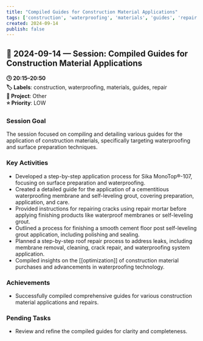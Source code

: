 ```yaml
---
title: "Compiled Guides for Construction Material Applications"
tags: ['construction', 'waterproofing', 'materials', 'guides', 'repair']
created: 2024-09-14
publish: false
---
```


## 📅 2024-09-14 — Session: Compiled Guides for Construction Material Applications

**🕒 20:15–20:50**  
**🏷️ Labels**: construction, waterproofing, materials, guides, repair  
**📂 Project**: Other  
**⭐ Priority**: LOW  


### Session Goal
The session focused on compiling and detailing various guides for the application of construction materials, specifically targeting waterproofing and surface preparation techniques.

### Key Activities
- Developed a step-by-step application process for Sika MonoTop®-107, focusing on surface preparation and waterproofing.
- Created a detailed guide for the application of a cementitious waterproofing membrane and self-leveling grout, covering preparation, application, and care.
- Provided instructions for repairing cracks using repair mortar before applying finishing products like waterproof membranes or self-leveling grout.
- Outlined a process for finishing a smooth cement floor post self-leveling grout application, including polishing and sealing.
- Planned a step-by-step roof repair process to address leaks, including membrane removal, cleaning, crack repair, and waterproofing system application.
- Compiled insights on the [[optimization]] of construction material purchases and advancements in waterproofing technology.

### Achievements
- Successfully compiled comprehensive guides for various construction material applications and repairs.

### Pending Tasks
- Review and refine the compiled guides for clarity and completeness.
